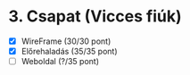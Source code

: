 # 3. Csapat (Vicces fiúk)

- [x] WireFrame (30/30 pont)
- [x] Előrehaladás (35/35 pont)
- [ ] Weboldal (?/35 pont)
